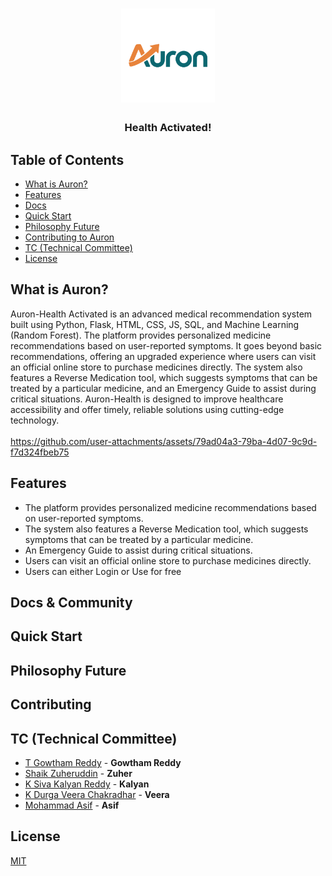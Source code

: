 <h1 align="center"><img src="https://raw.githubusercontent.com/Shaik-Zuher/Auron/refs/heads/main/static/Faviicon/trace.svg" width=150px></h1>
<h3 align="center">
  Health Activated!
</h3>

## Table of Contents
* [What is Auron?](#What-is-Auron?)
* [Features](#Features)
* [Docs](#docs--community)
* [Quick Start](#Quick-Start)
* [Philosophy Future](#Philosophy-Future)
* [Contributing to Auron](#Contributing)
* [TC (Technical Committee)](#tc-technical-committee)
* [License](#license)

## What is Auron?
Auron-Health Activated is an advanced medical recommendation system built using Python, Flask, HTML, CSS, JS, SQL, and Machine Learning (Random Forest).
The platform provides personalized medicine recommendations based on user-reported symptoms.
It goes beyond basic recommendations, offering an upgraded experience where users can visit an official online store to purchase medicines directly.
The system also features a Reverse Medication tool, which suggests symptoms that can be treated by a particular medicine, and an Emergency Guide to assist during critical situations.
Auron-Health is designed to improve healthcare accessibility and offer timely, reliable solutions using cutting-edge technology.
<br>
<br>
https://github.com/user-attachments/assets/79ad04a3-79ba-4d07-9c9d-f7d324fbeb75

## Features
 - The platform provides personalized medicine recommendations based on user-reported symptoms.
 - The system also features a Reverse Medication tool, which suggests symptoms that can be treated by a particular medicine.
 - An Emergency Guide to assist during critical situations.
 - Users can visit an official online store to purchase medicines directly.
 - Users can either Login or Use for free

## Docs & Community
## Quick Start
## Philosophy Future
## Contributing
## TC (Technical Committee)

* [T Gowtham Reddy](https://github.com/TAMALAMPUDISRIGOWTHAMREDDY) - **Gowtham Reddy**
* [Shaik Zuheruddin](https://github.com/Shaik-Zuher) - **Zuher**
* [K Siva Kalyan Reddy](https://github.com/sivakalyan9650) - **Kalyan**
* [K Durga Veera Chakradhar](https://github.com/chakriveera) - **Veera**
* [Mohammad Asif](https://github.com/mdasif08) - **Asif**

## License
   [MIT](https://github.com/Shaik-Zuher/Auron/blob/main/LICENSE) 
